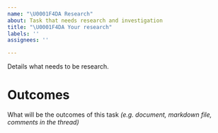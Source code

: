 ```yaml
---
name: "\U0001F4DA Research"
about: Task that needs research and investigation
title: "\U0001F4DA Your research"
labels: ''
assignees: ''

---
```


Details what needs to be research.

# Outcomes

What will be the outcomes of this task *(e.g. document, markdown file, comments in the thread)*
